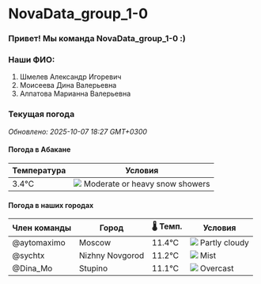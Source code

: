 # NovaData_group_1-0
### Привет! Мы команда NovaData_group_1-0 :)

### Наши ФИО:
1. Шмелев Александр Игоревич
2. Моисеева Дина Валерьевна
3. Алпатова Марианна Валерьевна

### Текущая погода
<!-- WEATHER:START -->
_Обновлено: 2025-10-07 18:27 GMT+0300_

#### Погода в Абакане

| Температура | Условия |
|-------------|----------|
| 3.4°C     | ![](https://cdn.weatherapi.com/weather/64x64/night/371.png) Moderate or heavy snow showers |

#### Погода в наших городах

| Член команды  | Город               | 🌡️ Темп.  | Условия          |
|---------------|---------------------|-----------|--------------------|
| @aytomaximo    | Moscow              |   11.4°C | ![](https://cdn.weatherapi.com/weather/64x64/night/116.png) Partly cloudy |
| @sychtx        | Nizhny Novgorod     |   11.2°C | ![](https://cdn.weatherapi.com/weather/64x64/night/143.png) Mist         |
| @Dina_Mo       | Stupino             |   11.1°C | ![](https://cdn.weatherapi.com/weather/64x64/night/122.png) Overcast     |

<!-- WEATHER:END -->
